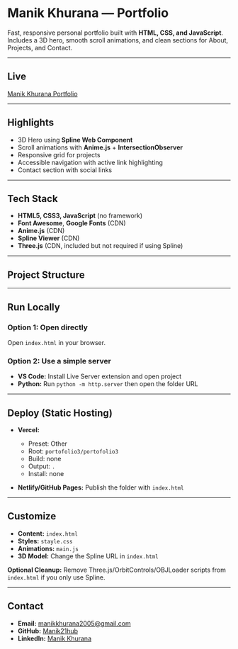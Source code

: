 # Manik Khurana — Portfolio

Fast, responsive personal portfolio built with **HTML, CSS, and JavaScript**. Includes a 3D hero, smooth scroll animations, and clean sections for About, Projects, and Contact.

---

## Live
[Manik Khurana Portfolio](https://manik-portfolio-1.vercel.app/)

---

## Highlights
- 3D Hero using **Spline Web Component**
- Scroll animations with **Anime.js** + **IntersectionObserver**
- Responsive grid for projects
- Accessible navigation with active link highlighting
- Contact section with social links

---

## Tech Stack
- **HTML5, CSS3, JavaScript** (no framework)  
- **Font Awesome**, **Google Fonts** (CDN)  
- **Anime.js** (CDN)  
- **Spline Viewer** (CDN)  
- **Three.js** (CDN, included but not required if using Spline)

---

## Project Structure


---

## Run Locally

### Option 1: Open directly
Open `index.html` in your browser.

### Option 2: Use a simple server
- **VS Code:** Install Live Server extension and open project  
- **Python:** Run `python -m http.server` then open the folder URL

---

## Deploy (Static Hosting)
- **Vercel:**  
  - Preset: Other  
  - Root: `portofolio3/portofolio3`  
  - Build: none  
  - Output: `.`  
  - Install: none  

- **Netlify/GitHub Pages:** Publish the folder with `index.html`

---

## Customize
- **Content:** `index.html`  
- **Styles:** `stayle.css`  
- **Animations:** `main.js`  
- **3D Model:** Change the Spline URL in `index.html`  

**Optional Cleanup:** Remove Three.js/OrbitControls/OBJLoader scripts from `index.html` if you only use Spline.

---

## Contact
- **Email:** manikkhurana2005@gmail.com  
- **GitHub:** [Manik21hub](https://github.com/Manik21hub)  
- **LinkedIn:** [Manik Khurana](https://linkedin.com/in/manik-khurana-769862326)
